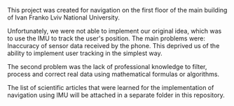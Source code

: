 This project was created for navigation on the first floor of the main building of Ivan Franko Lviv National University. 


Unfortunately, we were not able to implement our original idea, which was to use the IMU to track the user's position.
The main problems were:
Inaccuracy of sensor data received by the phone. This deprived us of the ability to implement user tracking in the simplest way.

The second problem was the lack of professional knowledge to filter, process and correct real data using mathematical formulas or algorithms.

The list of scientific articles that were learned for the implementation of navigation using IMU will be attached in a separate folder in this repository.
